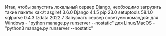 Итак, чтобы запустить локальный сервер Django, необходимо загрузить такие пакеты как:\t
                                                                                      asgiref     3.6.0
                                                                                      Django      4.1.5
                                                                                      pip         23.0
                                                                                      setuptools  58.1.0
                                                                                      sqlparse    0.4.3
                                                                                      tzdata      2022.7
Запускать сервер советуем командой: для Windows - "python manage.py runserver --nostatic"
                                    для Linux/MacOS - "python3 manage.py runserver --nostatic"
